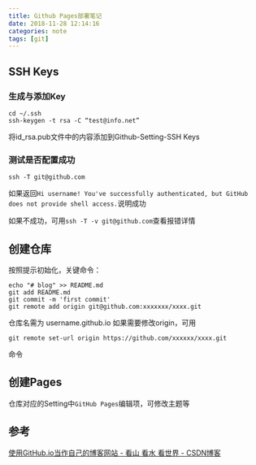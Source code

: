 ```yaml
---
title: Github Pages部署笔记
date: 2018-11-28 12:14:16
categories: note
tags: [git]
---
```


## SSH Keys
### 生成与添加Key
```
cd ~/.ssh
ssh-keygen -t rsa -C “test@info.net”
```

将id_rsa.pub文件中的内容添加到Github-Setting-SSH Keys

<!-- more -->

### 测试是否配置成功
```
ssh -T git@github.com
```

如果返回`Hi username! You've successfully authenticated, but GitHub does not provide shell access.`说明成功

如果不成功，可用`ssh -T -v git@github.com`查看报错详情

## 创建仓库
按照提示初始化，关键命令：
```
echo "# blog" >> README.md 
git add README.md 
git commit -m 'first commit' 
git remote add origin git@github.com:xxxxxxx/xxxx.git
```

仓库名需为 username.github.io
如果需要修改origin，可用
```
git remote set-url origin https://github.com/xxxxxx/xxxx.git 
```
命令

## 创建Pages
仓库对应的Setting中`GitHub Pages`编辑项，可修改主题等


## 参考
[使用GitHub.io当作自己的博客网站 - 看山 看水 看世界 - CSDN博客](https://blog.csdn.net/tyyytcj/article/details/80880018)